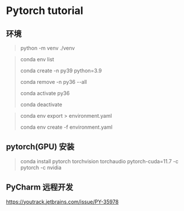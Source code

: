 # Pytorch tutorial


## 环境
> python -m venv ./venv

> conda env list
> 
> conda create -n py39 python=3.9
> 
> conda remove -n py36 --all
> 
> conda activate py36
> 
> conda deactivate


> conda env export > environment.yaml
> 
> conda env create -f environment.yaml
> 


## pytorch(GPU) 安装
> conda install pytorch torchvision torchaudio pytorch-cuda=11.7 -c pytorch -c nvidia

## PyCharm 远程开发
https://youtrack.jetbrains.com/issue/PY-35978